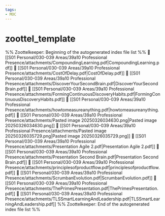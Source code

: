 ```yaml
---
tags: 
- MOC
---
```

# zoottel_template



%% Zoottelkeeper: Beginning of the autogenerated index file list  %%
📄 [[S01 Personal/030-039 Areas/39a10 Professional Presence/attachments/CompoundingLearning.pdf|CompoundingLearning.pdf]]
📄 [[S01 Personal/030-039 Areas/39a10 Professional Presence/attachments/CostOfDelay.pdf|CostOfDelay.pdf]]
📄 [[S01 Personal/030-039 Areas/39a10 Professional Presence/attachments/DiscoverYourSecondBrain.pdf|DiscoverYourSecondBrain.pdf]]
📄 [[S01 Personal/030-039 Areas/39a10 Professional Presence/attachments/FormingContinuousDiscoveryHabits.pdf|FormingContinuousDiscoveryHabits.pdf]]
📄 [[S01 Personal/030-039 Areas/39a10 Professional Presence/attachments/howtomeasureanything.pdf|howtomeasureanything.pdf]]
📄 [[S01 Personal/030-039 Areas/39a10 Professional Presence/attachments/Pasted image 20250326034630.png|Pasted image 20250326034630.png]]
📄 [[S01 Personal/030-039 Areas/39a10 Professional Presence/attachments/Pasted image 20250326035729.png|Pasted image 20250326035729.png]]
📄 [[S01 Personal/030-039 Areas/39a10 Professional Presence/attachments/Presentation Agile 2.pdf|Presentation Agile 2.pdf]]
📄 [[S01 Personal/030-039 Areas/39a10 Professional Presence/attachments/Presentation Second Brain.pdf|Presentation Second Brain.pdf]]
📄 [[S01 Personal/030-039 Areas/39a10 Professional Presence/attachments/principlesofproductflow.pdf|principlesofproductflow.pdf]]
📄 [[S01 Personal/030-039 Areas/39a10 Professional Presence/attachments/ScrumbanEvolution.pdf|ScrumbanEvolution.pdf]]
📄 [[S01 Personal/030-039 Areas/39a10 Professional Presence/attachments/ThePrimesPresentation.pdf|ThePrimesPresentation.pdf]]
📄 [[S01 Personal/030-039 Areas/39a10 Professional Presence/attachments/TLSSmartLearningAndLeadership.pdf|TLSSmartLearningAndLeadership.pdf]]
%% Zoottelkeeper: End of the autogenerated index file list  %%

